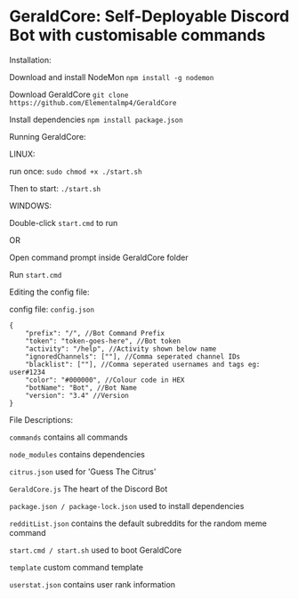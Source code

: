 # GeraldCore: Self-Deployable Discord Bot with customisable commands

Installation:

Download and install NodeMon
```npm install -g nodemon```

Download GeraldCore
```git clone https://github.com/Elementalmp4/GeraldCore```

Install dependencies
```npm install package.json```

Running GeraldCore:

LINUX:

run once: ```sudo chmod +x ./start.sh```

Then to start: ```./start.sh```

WINDOWS:

Double-click ```start.cmd``` to run

OR

Open command prompt inside GeraldCore folder

Run ```start.cmd```

Editing the config file:

config file: ```config.json```

```
{
	"prefix": "/", //Bot Command Prefix
	"token": "token-goes-here", //Bot token
	"activity": "/help", //Activity shown below name
	"ignoredChannels": [""], //Comma seperated channel IDs
	"blacklist": [""], //Comma seperated usernames and tags eg: user#1234
	"color": "#000000", //Colour code in HEX
	"botName": "Bot", //Bot Name
	"version": "3.4" //Version
}
```

File Descriptions:

```commands```
contains all commands

```node_modules```
contains dependencies

```citrus.json```
used for 'Guess The Citrus'

```GeraldCore.js```
The heart of the Discord Bot

```package.json / package-lock.json```
used to install dependencies

```redditList.json```
contains the default subreddits for the random meme command

```start.cmd / start.sh```
used to boot GeraldCore

```template```
custom command template

```userstat.json```
contains user rank information
